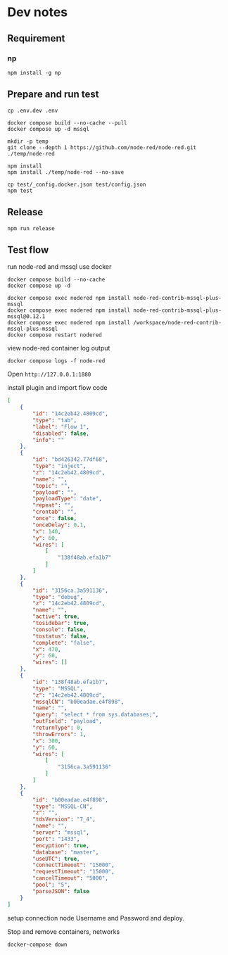 # Dev notes

## Requirement

### np

```shell
npm install -g np
```

## Prepare and run test

```shell
cp .env.dev .env
```

```shell
docker compose build --no-cache --pull
docker compose up -d mssql
```

```shell
mkdir -p temp
git clone --depth 1 https://github.com/node-red/node-red.git ./temp/node-red

npm install
npm install ./temp/node-red --no-save

cp test/_config.docker.json test/config.json
npm test
```

## Release

```shell
npm run release
```

## Test flow

run node-red and mssql use docker

```shell
docker compose build --no-cache
docker compose up -d
```

```shell
docker compose exec nodered npm install node-red-contrib-mssql-plus-mssql
docker compose exec nodered npm install node-red-contrib-mssql-plus-mssql@0.12.1
docker compose exec nodered npm install /workspace/node-red-contrib-mssql-plus-mssql
docker compose restart nodered
```

view node-red container log output

```shell
docker compose logs -f node-red
```

Open `http://127.0.0.1:1880`

install plugin and import flow code

```json
[
    {
        "id": "14c2eb42.4809cd",
        "type": "tab",
        "label": "Flow 1",
        "disabled": false,
        "info": ""
    },
    {
        "id": "bd426342.77df68",
        "type": "inject",
        "z": "14c2eb42.4809cd",
        "name": "",
        "topic": "",
        "payload": "",
        "payloadType": "date",
        "repeat": "",
        "crontab": "",
        "once": false,
        "onceDelay": 0.1,
        "x": 140,
        "y": 60,
        "wires": [
            [
                "138f48ab.efa1b7"
            ]
        ]
    },
    {
        "id": "3156ca.3a591136",
        "type": "debug",
        "z": "14c2eb42.4809cd",
        "name": "",
        "active": true,
        "tosidebar": true,
        "console": false,
        "tostatus": false,
        "complete": "false",
        "x": 470,
        "y": 60,
        "wires": []
    },
    {
        "id": "138f48ab.efa1b7",
        "type": "MSSQL",
        "z": "14c2eb42.4809cd",
        "mssqlCN": "b00eadae.e4f898",
        "name": "",
        "query": "select * from sys.databases;",
        "outField": "payload",
        "returnType": 0,
        "throwErrors": 1,
        "x": 300,
        "y": 60,
        "wires": [
            [
                "3156ca.3a591136"
            ]
        ]
    },
    {
        "id": "b00eadae.e4f898",
        "type": "MSSQL-CN",
        "z": "",
        "tdsVersion": "7_4",
        "name": "",
        "server": "mssql",
        "port": "1433",
        "encyption": true,
        "database": "master",
        "useUTC": true,
        "connectTimeout": "15000",
        "requestTimeout": "15000",
        "cancelTimeout": "5000",
        "pool": "5",
        "parseJSON": false
    }
]
```

setup connection node Username and Password and deploy.

Stop and remove containers, networks

```shell
docker-compose down
```
